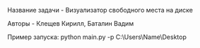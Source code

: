 Название задачи - Визуализатор свободного места на диске

Авторы - Клещев Кирилл, Баталин Вадим

Пример запуска: python main.py -p C:\Users\Name\Desktop


